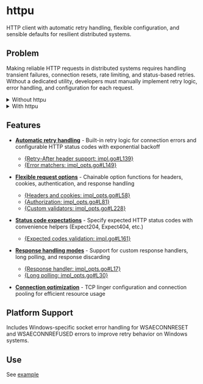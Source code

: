 # httpu

HTTP client with automatic retry handling, flexible
configuration, and sensible defaults for resilient
distributed systems.

## Problem

Making reliable HTTP requests in distributed systems
requires handling transient failures, connection resets,
rate limiting, and status-based retries. Without a
dedicated utility, developers must manually implement
retry logic, error handling, and configuration for each
request.

<details>
<summary>Without httpu</summary>

```go
// Boilerplate: manual retry logic, error handling
client := &http.Client{}
var resp *http.Response
var err error
for attempt := 0; attempt < 3; attempt++ {
	req, _ := http.NewRequest("GET", url, nil)
	req.Header.Add("Authorization", "Bearer "+token)
	resp, err = client.Do(req)
	if err != nil {
		// Handle connection resets manually
		if strings.Contains(err.Error(), "WSAECONNRESET") {
			time.Sleep(time.Duration(attempt) * 100 * time.Millisecond)
			continue
		}
		return nil, err
	}
	if resp.StatusCode == http.StatusServiceUnavailable {
		// Manual retry-after parsing
		retryAfter := resp.Header.Get("Retry-After")
		if retryAfter != "" {
			// Parse and sleep...
		}
		continue
	}
	if resp.StatusCode == http.StatusOK {
		break
	}
	return nil, fmt.Errorf("unexpected status: %d", resp.StatusCode)
}
body, _ := io.ReadAll(resp.Body)
```

</details>

<details>
<summary>With httpu</summary>

```go
import "github.com/voedger/voedger/pkg/goutils/httpu"

httpClient, cleanup := httpu.NewIHTTPClient()
defer cleanup()

resp, err := httpClient.Req(
	context.Background(),
	url,
	"",
	httpu.WithAuthorizeBy(token),
	httpu.WithRetryOnStatus(
		http.StatusServiceUnavailable,
		httpu.WithRespectRetryAfter(),
	),
)
```

</details>

## Features

- **[Automatic retry handling](impl.go#L111)** - Built-in
  retry logic for connection errors and configurable
  HTTP status codes with exponential backoff
  - [{Retry-After header support: impl.go#L139}](impl.go#L139)
  - [{Error matchers: impl_opts.go#L149}](impl_opts.go#L149)

- **[Flexible request options](impl_opts.go)** - Chainable
  option functions for headers, cookies, authentication,
  and response handling
  - [{Headers and cookies: impl_opts.go#L58}](impl_opts.go#L58)
  - [{Authorization: impl_opts.go#L81}](impl_opts.go#L81)
  - [{Custom validators: impl_opts.go#L228}](impl_opts.go#L228)

- **[Status code expectations](impl_opts.go#L74)** - Specify
  expected HTTP status codes with convenience helpers
  (Expect204, Expect404, etc.)
  - [{Expected codes validation: impl.go#L161}](impl.go#L161)

- **[Response handling modes](impl_opts.go#L17)** - Support
  for custom response handlers, long polling, and
  response discarding
  - [{Response handler: impl_opts.go#L17}](impl_opts.go#L17)
  - [{Long polling: impl_opts.go#L30}](impl_opts.go#L30)

- **[Connection optimization](provide.go#L17)** - TCP
  linger configuration and connection pooling for
  efficient resource usage

## Platform Support

Includes Windows-specific socket error handling for WSAECONNRESET and
WSAECONNREFUSED errors to improve retry behavior on Windows systems.

## Use

See [example](example_test.go)

